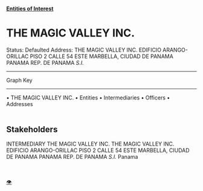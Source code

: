 #### [Entities of Interest](/list.html)
<link rel="stylesheet" type="text/css" href="../../assets/style.css">

<style>
body{background-image:url("http://eoi-graphs.s3-website-eu-west-1.amazonaws.com/THE_MAGIC_VALLEY_INC..png");background-repeat: no-repeat;background-size: contain;}
.markdown>p>span{background-color: white;}
</style>

# THE MAGIC VALLEY INC.
<span>Status: Defaulted
Address: THE MAGIC VALLEY INC. EDIFICIO ARANGO-ORILLAC PISO 2 CALLE 54 ESTE MARBELLA, CIUDAD DE PANAMA PANAMA REP. DE PANAMA *S.I.*
</span>

---



<div class="legend">
Graph Key
<hr>
<span class="focus">• THE MAGIC VALLEY INC.</span>
<span class="entity">• Entities</span>
<span class="intermediary">• Intermediaries</span>
<span class="officer">• Officers</span>
<span class="address">• Addresses</span>
</div><br>


## Stakeholders
<span>INTERMEDIARY
THE MAGIC VALLEY INC.
THE MAGIC VALLEY INC. EDIFICIO ARANGO-ORILLAC PISO 2 CALLE 54 ESTE MARBELLA, CIUDAD DE PANAMA PANAMA REP. DE PANAMA *S.I.*
Panama
</span>


<br><br><a class="contribute_button" href="Readme.md">👁</a>